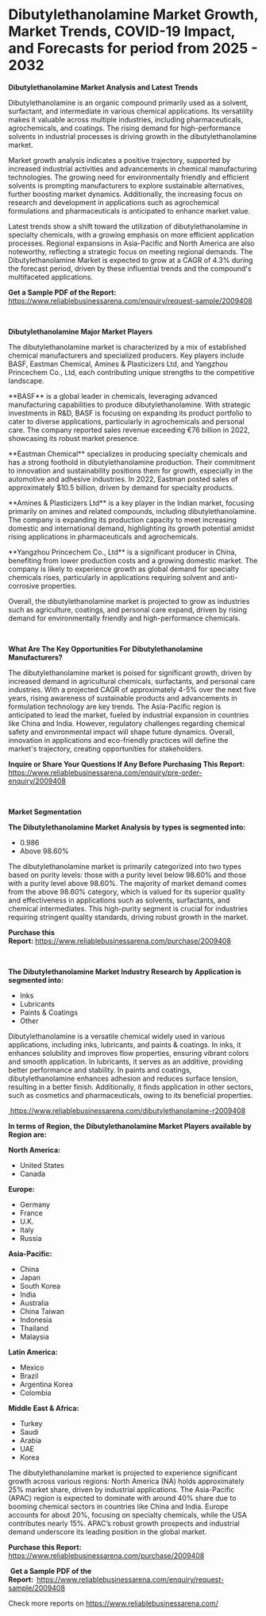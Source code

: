 <p><h1>Dibutylethanolamine Market Growth, Market Trends, COVID-19 Impact, and Forecasts for period from 2025 - 2032</h1></p><p><strong>Dibutylethanolamine Market Analysis and Latest Trends</strong></p>
<p><p>Dibutylethanolamine is an organic compound primarily used as a solvent, surfactant, and intermediate in various chemical applications. Its versatility makes it valuable across multiple industries, including pharmaceuticals, agrochemicals, and coatings. The rising demand for high-performance solvents in industrial processes is driving growth in the dibutylethanolamine market.</p><p>Market growth analysis indicates a positive trajectory, supported by increased industrial activities and advancements in chemical manufacturing technologies. The growing need for environmentally friendly and efficient solvents is prompting manufacturers to explore sustainable alternatives, further boosting market dynamics. Additionally, the increasing focus on research and development in applications such as agrochemical formulations and pharmaceuticals is anticipated to enhance market value.</p><p>Latest trends show a shift toward the utilization of dibutylethanolamine in specialty chemicals, with a growing emphasis on more efficient application processes. Regional expansions in Asia-Pacific and North America are also noteworthy, reflecting a strategic focus on meeting regional demands. The Dibutylethanolamine Market is expected to grow at a CAGR of 4.3% during the forecast period, driven by these influential trends and the compound's multifaceted applications.</p></p>
<p><strong>Get a Sample PDF of the Report:&nbsp;</strong> <a href="https://www.reliablebusinessarena.com/enquiry/request-sample/2009408?utm_campaign=2138&utm_medium=2&utm_source=Github&utm_content=ia&utm_term=01042025&utm_id=dibutylethanolamine">https://www.reliablebusinessarena.com/enquiry/request-sample/2009408</a></p>
<p>&nbsp;</p>
<p><strong>Dibutylethanolamine Major Market Players</strong></p>
<p><p>The dibutylethanolamine market is characterized by a mix of established chemical manufacturers and specialized producers. Key players include BASF, Eastman Chemical, Amines & Plasticizers Ltd, and Yangzhou Princechem Co., Ltd, each contributing unique strengths to the competitive landscape.</p><p>**BASF** is a global leader in chemicals, leveraging advanced manufacturing capabilities to produce dibutylethanolamine. With strategic investments in R&D, BASF is focusing on expanding its product portfolio to cater to diverse applications, particularly in agrochemicals and personal care. The company reported sales revenue exceeding €76 billion in 2022, showcasing its robust market presence.</p><p>**Eastman Chemical** specializes in producing specialty chemicals and has a strong foothold in dibutylethanolamine production. Their commitment to innovation and sustainability positions them for growth, especially in the automotive and adhesive industries. In 2022, Eastman posted sales of approximately $10.5 billion, driven by demand for specialty products.</p><p>**Amines & Plasticizers Ltd** is a key player in the Indian market, focusing primarily on amines and related compounds, including dibutylethanolamine. The company is expanding its production capacity to meet increasing domestic and international demand, highlighting its growth potential amidst rising applications in pharmaceuticals and agrochemicals.</p><p>**Yangzhou Princechem Co., Ltd** is a significant producer in China, benefiting from lower production costs and a growing domestic market. The company is likely to experience growth as global demand for specialty chemicals rises, particularly in applications requiring solvent and anti-corrosive properties.</p><p>Overall, the dibutylethanolamine market is projected to grow as industries such as agriculture, coatings, and personal care expand, driven by rising demand for environmentally friendly and high-performance chemicals.</p></p>
<p>&nbsp;</p>
<p><strong>What Are The Key Opportunities For Dibutylethanolamine Manufacturers?</strong></p>
<p><p>The dibutylethanolamine market is poised for significant growth, driven by increased demand in agricultural chemicals, surfactants, and personal care industries. With a projected CAGR of approximately 4-5% over the next five years, rising awareness of sustainable products and advancements in formulation technology are key trends. The Asia-Pacific region is anticipated to lead the market, fueled by industrial expansion in countries like China and India. However, regulatory challenges regarding chemical safety and environmental impact will shape future dynamics. Overall, innovation in applications and eco-friendly practices will define the market's trajectory, creating opportunities for stakeholders.</p></p>
<p><strong>Inquire or Share Your Questions If Any Before Purchasing This Report:</strong> <a href="https://www.reliablebusinessarena.com/enquiry/pre-order-enquiry/2009408?utm_campaign=2138&utm_medium=2&utm_source=Github&utm_content=ia&utm_term=01042025&utm_id=dibutylethanolamine">https://www.reliablebusinessarena.com/enquiry/pre-order-enquiry/2009408</a></p>
<p>&nbsp;</p>
<p><strong>Market Segmentation</strong></p>
<p><strong>The Dibutylethanolamine Market Analysis by types is segmented into:</strong></p>
<p><ul><li>0.986</li><li>Above 98.60%</li></ul></p>
<p><p>The dibutylethanolamine market is primarily categorized into two types based on purity levels: those with a purity level below 98.60% and those with a purity level above 98.60%. The majority of market demand comes from the above 98.60% category, which is valued for its superior quality and effectiveness in applications such as solvents, surfactants, and chemical intermediates. This high-purity segment is crucial for industries requiring stringent quality standards, driving robust growth in the market.</p></p>
<p><strong>Purchase this Report:&nbsp;</strong><a href="https://www.reliablebusinessarena.com/purchase/2009408?utm_campaign=2138&utm_medium=2&utm_source=Github&utm_content=ia&utm_term=01042025&utm_id=dibutylethanolamine">https://www.reliablebusinessarena.com/purchase/2009408</a></p>
<p>&nbsp;</p>
<p><strong>The Dibutylethanolamine Market Industry Research by Application is segmented into:</strong></p>
<p><ul><li>Inks</li><li>Lubricants</li><li>Paints & Coatings</li><li>Other</li></ul></p>
<p><p>Dibutylethanolamine is a versatile chemical widely used in various applications, including inks, lubricants, and paints & coatings. In inks, it enhances solubility and improves flow properties, ensuring vibrant colors and smooth application. In lubricants, it serves as an additive, providing better performance and stability. In paints and coatings, dibutylethanolamine enhances adhesion and reduces surface tension, resulting in a better finish. Additionally, it finds application in other sectors, such as cosmetics and pharmaceuticals, owing to its beneficial properties.</p></p>
<p><a href="https://www.reliablebusinessarena.com/dibutylethanolamine-r2009408?utm_campaign=2138&utm_medium=2&utm_source=Github&utm_content=ia&utm_term=01042025&utm_id=dibutylethanolamine">&nbsp;https://www.reliablebusinessarena.com/dibutylethanolamine-r2009408</a></p>
<p><strong>In terms of Region, the Dibutylethanolamine Market Players available by Region are:</strong></p>
<p>
    <p> <strong> North America: </strong>
        <ul>
            <li>United States</li>
            <li>Canada</li>
        </ul>
        </p> 
    <p> <strong> Europe: </strong>
        <ul>
            <li>Germany</li>
            <li>France</li>
            <li>U.K.</li>
            <li>Italy</li>
            <li>Russia</li>
        </ul>
        </p> 
    <p> <strong> Asia-Pacific: </strong>
        <ul>
            <li>China</li>
            <li>Japan</li>
            <li>South Korea</li>
            <li>India</li>
            <li>Australia</li>
            <li>China Taiwan</li>
            <li>Indonesia</li>
            <li>Thailand</li>
            <li>Malaysia</li>
        </ul>
        </p> 
    <p> <strong> Latin America: </strong>
        <ul>
            <li>Mexico</li>
            <li>Brazil</li>
            <li>Argentina Korea</li>
            <li>Colombia</li>
        </ul>
        </p> 
    <p> <strong> Middle East & Africa: </strong>
        <ul>
            <li>Turkey</li>
            <li>Saudi</li>
            <li>Arabia</li>
            <li>UAE</li>
            <li>Korea</li>
        </ul>
    </p>
    </p>
<p><p>The dibutylethanolamine market is projected to experience significant growth across various regions: North America (NA) holds approximately 25% market share, driven by industrial applications. The Asia-Pacific (APAC) region is expected to dominate with around 40% share due to booming chemical sectors in countries like China and India. Europe accounts for about 20%, focusing on specialty chemicals, while the USA contributes nearly 15%. APAC’s robust growth prospects and industrial demand underscore its leading position in the global market.</p></p>
<p><strong>Purchase this Report: </strong><a href="https://www.reliablebusinessarena.com/purchase/2009408?utm_campaign=2138&utm_medium=2&utm_source=Github&utm_content=ia&utm_term=01042025&utm_id=dibutylethanolamine">https://www.reliablebusinessarena.com/purchase/2009408</a></p>
<p>&nbsp;<strong>Get a Sample PDF of the Report:&nbsp;&nbsp;</strong><a href="https://www.reliablebusinessarena.com/enquiry/request-sample/2009408?utm_campaign=2138&utm_medium=2&utm_source=Github&utm_content=ia&utm_term=01042025&utm_id=dibutylethanolamine">https://www.reliablebusinessarena.com/enquiry/request-sample/2009408</a></p>
<p><strong></strong></p>
<p>Check more reports on <a href="https://www.reliablebusinessarena.com/?utm_campaign=2138&utm_medium=2&utm_source=Github&utm_content=ia&utm_term=01042025&utm_id=dibutylethanolamine">https://www.reliablebusinessarena.com/</a></p>